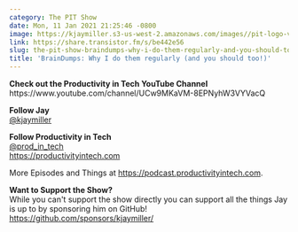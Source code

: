 ```yaml
---
category: The PIT Show
date: Mon, 11 Jan 2021 21:25:46 -0800
image: https://kjaymiller.s3-us-west-2.amazonaws.com/images//pit-logo-v5.jpg
link: https://share.transistor.fm/s/be442e56
slug: the-pit-show-braindumps-why-i-do-them-regularly-and-you-should-too
title: 'BrainDumps: Why I do them regularly (and you should too!)'
---
```


<p><strong>Check out the Productivity in Tech YouTube Channel</strong><br />https://www.youtube.com/channel/UCw9MKaVM-8EPNyhW3VYVacQ</p><p><strong>Follow Jay</strong><br /><a href="https://twitter.com/kjaymiller">@kjaymiller</a></p><p><strong>Follow Productivity in Tech</strong><br /><a href="https://twitter.com/prod_in_tech">@prod_in_tech</a><br /><a href="https://productivityintech.com/">https://productivityintech.com</a></p><p>More Episodes and Things at <a href="https://podcast.productivityintech.com/">https://podcast.productivityintech.com</a>.</p><p><strong>Want to Support the Show?</strong><br />While you can't support the show directly you can support all the things Jay is up to by sponsoring him on GitHub!<br /><a href="https://github.com/sponsors/kjaymiller/">https://github.com/sponsors/kjaymiller/</a></p>
